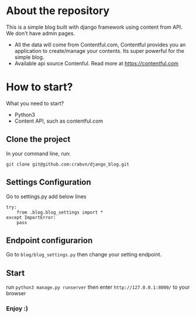 # About the repository
This is a simple blog built with django framework using content from API. We don't have admin pages.
* All the data will come from Contentful.com, Contentful provides you an application to create/manage your contents. Its super powerful for the simple blog.
* Available api source
Contenful. Read more at https://contentful.com

# How to start?
What you need to start?
- Python3
- Content API, such as contentful.com

## Clone the project
In your command line, run:
```
git clone git@github.com:crabvn/django_blog.git
```

## Settings Configuration
Go to settings.py add below lines
```
try:
    from .blog.blog_settings import *
except ImportError:
    pass
```

## Endpoint configurarion
Go to `blog/blog_settings.py` then change your setting endpoint. 

## Start 
run `python3 manage.py runserver` then enter `http://127.0.0.1:8000/` to your browser

### Enjoy :)
